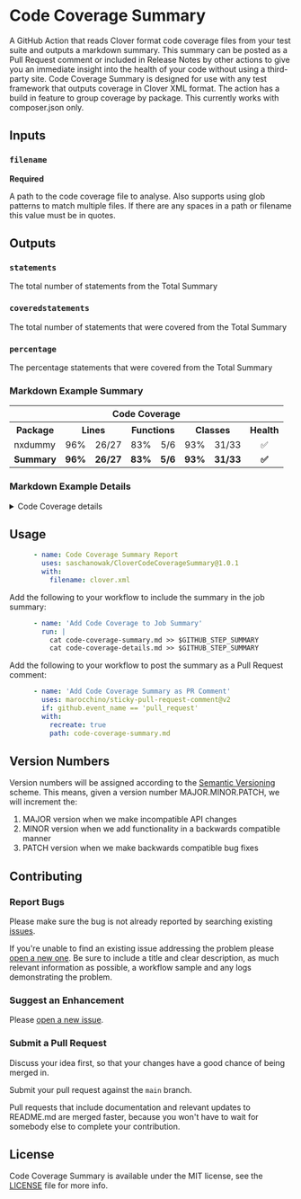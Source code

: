 # Code Coverage Summary

A GitHub Action that reads Clover format code coverage files from your test
suite and outputs a markdown summary. This summary can be posted as a Pull
Request comment or included in Release Notes by other actions to give you an
immediate insight into the health of your code without using a third-party site.
Code Coverage Summary is designed for use with any test framework that outputs
coverage in Clover XML format.
The action has a build in feature to group coverage by package. This currently
works with composer.json only.

## Inputs

### `filename`
**Required**

A path to the code coverage file to analyse. Also supports using glob patterns to match multiple files. If there are any spaces in a path or filename this value must be in quotes.


## Outputs

### `statements`

The total number of statements from the Total Summary

### `coveredstatements`

The total number of statements that were covered from the Total Summary

### `percentage`

The percentage statements that were covered from the Total Summary



### Markdown Example Summary

<table>
      <tr>
        <th colspan="8">Code Coverage
      <tr>
        <th colspan="1">Package
        <th colspan="2">Lines
        <th colspan="2">Functions
        <th colspan="2">Classes
        <th colspan="1">Health
      <tr>
  <td>nxdummy
  <td align="center">96%
  <td align="right">26/27
  <td align="center">83%
  <td align="right">5/6
  <td align="center">93%
  <td align="right">31/33
  <td align="center">✅
      <tr>
  <td><strong>Summary
  <td align="center"><strong>96%
  <td align="right"><strong>26/27
  <td align="center"><strong>83%
  <td align="right"><strong>5/6
  <td align="center"><strong>93%
  <td align="right"><strong>31/33
  <td align="center"><strong>✅
      </table>

### Markdown Example Details

<details>
          <summary>Code Coverage details</summary>
          <table>
            <tr>
              <th colspan="8">Code Coverage
            <tr>
              <th colspan="1">Class
              <th colspan="2">Lines
              <th colspan="2">Functions
              <th colspan="2">Classes
              <th colspan="1">Health
            <tr>
              <td colspan="8"><strong>nxdummy
              <tr>
  <td>Netlogix\Nxdummy\Exception\OptionNotFoundException
  <td align="center">NaN%
  <td align="right">0/0
  <td align="center">NaN%
  <td align="right">0/0
  <td align="center">NaN%
  <td align="right">0/0
  <td align="center">❌
<tr>
  <td>Netlogix\Nxdummy\Options\MiddlewareOptions
  <td align="center">90%
  <td align="right">10/11
  <td align="center">66%
  <td align="right">2/3
  <td align="center">85%
  <td align="right">12/14
  <td align="center">✅
<tr>
  <td>Netlogix\Nxdummy\Utility\UriUtility
  <td align="center">100%
  <td align="right">16/16
  <td align="center">100%
  <td align="right">3/3
  <td align="center">100%
  <td align="right">19/19
  <td align="center">🚀
            <tr>
  <td><strong>Summary
  <td align="center"><strong>96%
  <td align="right"><strong>26/27
  <td align="center"><strong>83%
  <td align="right"><strong>5/6
  <td align="center"><strong>93%
  <td align="right"><strong>31/33
  <td align="center"><strong>✅
          </table>
        </details>

## Usage

```yaml
      - name: Code Coverage Summary Report
        uses: saschanowak/CloverCodeCoverageSummary@1.0.1
        with:
          filename: clover.xml
```

Add the following to your workflow to include the summary in the job summary:
```yaml
      - name: 'Add Code Coverage to Job Summary'
        run: |
          cat code-coverage-summary.md >> $GITHUB_STEP_SUMMARY
          cat code-coverage-details.md >> $GITHUB_STEP_SUMMARY
```

Add the following to your workflow to post the summary as a Pull Request comment:
```yaml
      - name: 'Add Code Coverage Summary as PR Comment'
        uses: marocchino/sticky-pull-request-comment@v2
        if: github.event_name == 'pull_request'
        with:
          recreate: true
          path: code-coverage-summary.md
```

## Version Numbers

Version numbers will be assigned according to the [Semantic Versioning](https://semver.org/) scheme.
This means, given a version number MAJOR.MINOR.PATCH, we will increment the:

1. MAJOR version when we make incompatible API changes
2. MINOR version when we add functionality in a backwards compatible manner
3. PATCH version when we make backwards compatible bug fixes


## Contributing

### Report Bugs

Please make sure the bug is not already reported by searching existing [issues].

If you're unable to find an existing issue addressing the problem please [open a new one][new-issue]. Be sure to include a title and clear description, as much relevant information as possible, a workflow sample and any logs demonstrating the problem.


### Suggest an Enhancement

Please [open a new issue][new-issue].


### Submit a Pull Request

Discuss your idea first, so that your changes have a good chance of being merged in.

Submit your pull request against the `main` branch.

Pull requests that include documentation and relevant updates to README.md are merged faster, because you won't have to wait for somebody else to complete your contribution.


## License

Code Coverage Summary is available under the MIT license, see the [LICENSE](LICENSE) file for more info.

[issues]: https://github.com/irongut/CodeCoverageSummary/issues
[new-issue]: https://github.com/irongut/CodeCoverageSummary/issues/new
